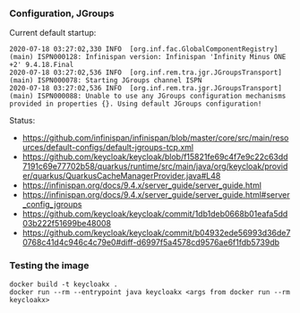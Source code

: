 

### Configuration, JGroups

Current default startup:

```
2020-07-18 03:27:02,330 INFO  [org.inf.fac.GlobalComponentRegistry] (main) ISPN000128: Infinispan version: Infinispan 'Infinity Minus ONE +2' 9.4.18.Final
2020-07-18 03:27:02,536 INFO  [org.inf.rem.tra.jgr.JGroupsTransport] (main) ISPN000078: Starting JGroups channel ISPN
2020-07-18 03:27:02,536 INFO  [org.inf.rem.tra.jgr.JGroupsTransport] (main) ISPN000088: Unable to use any JGroups configuration mechanisms provided in properties {}. Using default JGroups configuration!
```

Status:
- https://github.com/infinispan/infinispan/blob/master/core/src/main/resources/default-configs/default-jgroups-tcp.xml
- https://github.com/keycloak/keycloak/blob/f15821fe69c4f7e9c22c63dd7191c69e77702b58/quarkus/runtime/src/main/java/org/keycloak/provider/quarkus/QuarkusCacheManagerProvider.java#L48
- https://infinispan.org/docs/9.4.x/server_guide/server_guide.html
- https://infinispan.org/docs/9.4.x/server_guide/server_guide.html#server_config_jgroups
- https://github.com/keycloak/keycloak/commit/1db1deb0668b01eafa5dd03b222f51699be48008
- https://github.com/keycloak/keycloak/commit/b04932ede56993d36de70768c41d4c946c4c79e0#diff-d6997f5a4578cd9576ae6f1fdb5739db

### Testing the image

```
docker build -t keycloakx .
docker run --rm --entrypoint java keycloakx <args from docker run --rm keycloakx>
```
